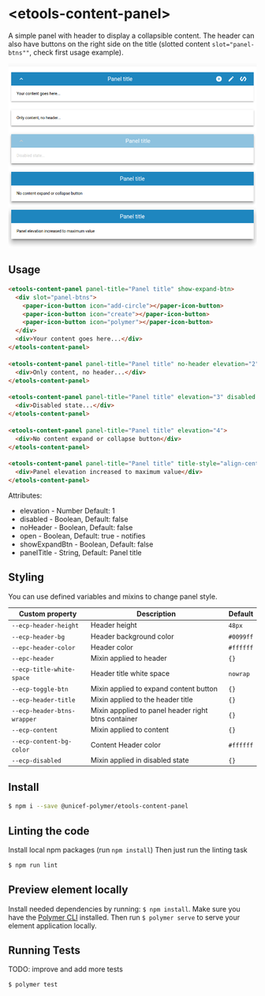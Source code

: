 # \<etools-content-panel\>

A simple panel with header to display a collapsible content.
The header can also have buttons on the right side on the title (slotted content `slot="panel-btns""`,
check first usage example).

![alt tag](https://raw.githubusercontent.com/unicef-polymer/etools-content-panel/HEAD/etools-content-panel-demo.png)

## Usage
```html
<etools-content-panel panel-title="Panel title" show-expand-btn>
  <div slot="panel-btns">
    <paper-icon-button icon="add-circle"></paper-icon-button>
    <paper-icon-button icon="create"></paper-icon-button>
    <paper-icon-button icon="polymer"></paper-icon-button>
  </div>
  <div>Your content goes here...</div>
</etools-content-panel>

<etools-content-panel panel-title="Panel title" no-header elevation="2">
  <div>Only content, no header...</div>
</etools-content-panel>

<etools-content-panel panel-title="Panel title" elevation="3" disabled show-expand-btn>
  <div>Disabled state...</div>
</etools-content-panel>

<etools-content-panel panel-title="Panel title" elevation="4">
  <div>No content expand or collapse button</div>
</etools-content-panel>

<etools-content-panel panel-title="Panel title" title-style="align-center" elevation="5">
  <div>Panel elevation increased to maximum value</div>
</etools-content-panel>
```

Attributes:
* elevation - Number Default: 1
* disabled - Boolean, Default: false
* noHeader - Boolean, Default: false
* open - Boolean, Default: true - notifies
* showExpandBtn - Boolean, Default: false
* panelTitle - String, Default: Panel title

## Styling

You can use defined variables and mixins to change panel style.

Custom property | Description | Default
----------------|-------------|----------
`--ecp-header-height` | Header height | `48px`
`--ecp-header-bg` | Header background color | `#0099ff`
`--epc-header-color` | Header color | `#ffffff`
`--epc-header` | Mixin applied to header | `{}`
`--ecp-title-white-space` | Header title white space | `nowrap`
`--ecp-toggle-btn` | Mixin applied to expand content button | `{}`
`--ecp-header-title` | Mixin applied to the header title | `{}`
`--ecp-header-btns-wrapper` | Mixin appplied to panel header right btns container | `{}`
`--ecp-content` | Mixin applied to content | `{}`
`--ecp-content-bg-color` | Content Header color | `#ffffff`
`--ecp-disabled` | Mixin applied in disabled state | `{}`

## Install
```bash
$ npm i --save @unicef-polymer/etools-content-panel
```

## Linting the code

Install local npm packages (run `npm install`)
Then just run the linting task

```bash
$ npm run lint
```

## Preview element locally
Install needed dependencies by running: `$ npm install`.
Make sure you have the [Polymer CLI](https://www.npmjs.com/package/polymer-cli) installed. Then run `$ polymer serve` to serve your element application locally.

## Running Tests
TODO: improve and add more tests
```
$ polymer test
```
